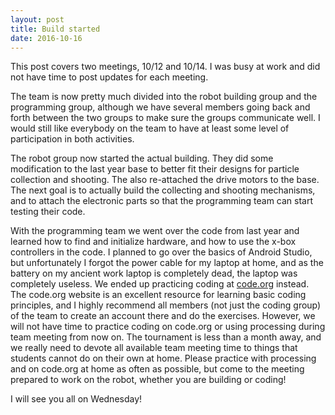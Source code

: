 ```yaml
---
layout: post
title: Build started
date: 2016-10-16
---
```


This post covers two meetings, 10/12 and 10/14.  I was busy at work and did not
have time to post updates for each meeting.

The team is now pretty much divided into the robot building group and the
programming group, although we have several members going back and forth
between the two groups to make sure the groups communicate well.  I would still
like everybody on the team to have at least some level of participation in both
activities.

The robot group now started the actual building.  They did some modification to
the last year base to better fit their designs for particle collection and
shooting.  The also re-attached the drive motors to the base.  The next goal is
to actually build the collecting and shooting mechanisms,  and to attach the
electronic parts so that the programming team can start testing their code.

With the programming team we went over the code from last year and learned how
to find and initialize hardware, and how to use the x-box controllers in the
code.  I planned to go over the basics of Android Studio, but unfortunately I
forgot the power cable for my laptop at home, and as the battery on my ancient
work laptop is completely dead, the laptop was completely useless. 
We ended up practicing coding at [code.org](http://code.org/) instead.  The
code.org website is an excellent resource for learning basic coding principles,
and I highly recommend all members (not just the coding group) of the team to
create an account there and do the exercises. However, we will not have time to
practice coding on code.org or using processing during team meeting from now
on.  The tournament is less than a month away, and we really need to devote all
available team meeting time to things that students cannot do on their own at
home.  Please practice with processing and on code.org at home as often as
possible, but come to the meeting prepared to work on the robot, whether you
are building or coding!

I will see you all on Wednesday!
